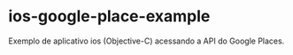# ios-google-place-example
Exemplo de aplicativo ios (Objective-C) acessando a API do Google Places.
